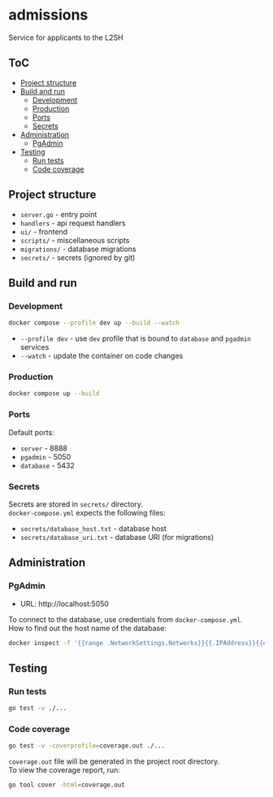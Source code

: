 # admissions

Service for applicants to the L2SH

## ToC <!-- omit in toc -->

- [Project structure](#project-structure)
- [Build and run](#build-and-run)
  - [Development](#development)
  - [Production](#production)
  - [Ports](#ports)
  - [Secrets](#secrets)
- [Administration](#administration)
  - [PgAdmin](#pgadmin)
- [Testing](#testing)
  - [Run tests](#run-tests)
  - [Code coverage](#code-coverage)

## Project structure

- `server.go` - entry point
- `handlers` - api request handlers
- `ui/` - frontend
- `scripts/` - miscellaneous scripts
- `migrations/` - database migrations
- `secrets/` - secrets (ignored by git)

## Build and run

### Development

```bash
docker compose --profile dev up --build --watch
```

- `--profile dev` - use `dev` profile that is bound to `database` and `pgadmin` services
- `--watch` - update the container on code changes

### Production

```bash
docker compose up --build
```

### Ports

Default ports:

- `server` - 8888
- `pgadmin` - 5050
- `database` - 5432

### Secrets

Secrets are stored in `secrets/` directory.  
`docker-compose.yml` expects the following files:

- `secrets/database_host.txt` - database host
- `secrets/database_uri.txt` - database URI (for migrations)

## Administration

### PgAdmin

- URL: http://localhost:5050

To connect to the database, use credentials from `docker-compose.yml`.  
How to find out the host name of the database:

```bash
docker inspect -f '{{range .NetworkSettings.Networks}}{{.IPAddress}}{{end}}' database
```

## Testing

### Run tests

```bash
go test -v ./...
```

### Code coverage

```bash
go test -v -coverprofile=coverage.out ./...
```

`coverage.out` file will be generated in the project root directory.  
To view the coverage report, run:

```bash
go tool cover -html=coverage.out
```
